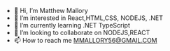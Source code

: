 - 👋 Hi, I’m Matthew Mallory
- 👀 I’m interested in React,HTML,CSS, NODEJS, .NET
- 🌱 I’m currently learning .NET TypeScript
- 💞️ I’m looking to collaborate on NODEJS,REACT
- 📫 How to reach me MMALLORY56@GMAIL.COM

<!---
mmallory56/mmallory56 is a ✨ special ✨ repository because its `README.md` (this file) appears on your GitHub profile.
You can click the Preview link to take a look at your changes.
--->

